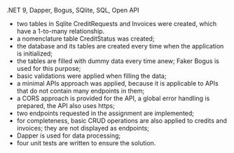 .NET 9, Dapper, Bogus, SQlite, SQL, Open API
- two tables in Sqlite CreditRequests and Invoices were created, which have a 1-to-many relationship.
- a nomenclature table CreditStatus was created;
- the database and its tables are created every time when the application is initialized;
- the tables are filled with dummy data every time anew; Faker Bogus is used for this purpose;
- basic validations were applied when filling the data;
- a minimal APIs approach was applied, because it is applicable to APIs that do not contain many endpoints in them;
- a CORS approach is provided for the API, a global error handling is prepared, the API also uses https;
- two endpoints requested in the assignment are implemented;
- for completeness, basic CRUD operations are also applied to credits and invoices; they are not displayed as endpoints;
- Dapper is used for data processing;
- four unit tests are written to ensure the solution.
